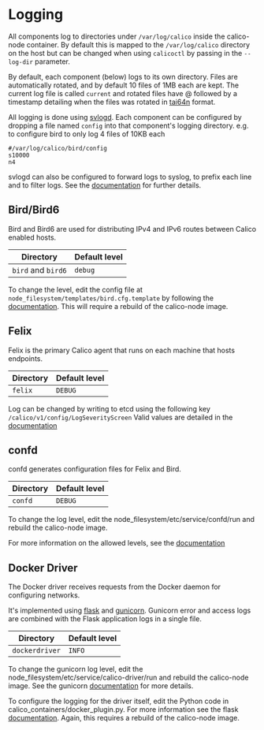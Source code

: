 # Logging
All components log to directories under `/var/log/calico` inside the calico-node container. By default this is mapped to the `/var/log/calico` directory on the host but can be changed when using `calicoctl` by passing in the `--log-dir` parameter.

By default, each component (below) logs to its own directory. Files are automatically rotated, and by default 10 files of 1MB each are kept. The current log file is called `current` and rotated files have @ followed by a timestamp detailing when the files was rotated in [tai64n](http://cr.yp.to/libtai/tai64.html#tai64n) format.

All logging is done using [svlogd](http://smarden.org/runit/svlogd.8.html). Each component can be configured by dropping a file named `config` into that component's logging directory.
e.g. to configure bird to only log 4 files of 10KB each
```
#/var/log/calico/bird/config
s10000
n4
```

svlogd can also be configured to forward logs to syslog, to prefix each line and to filter logs. See the [documentation](http://smarden.org/runit/svlogd.8.html) for further details.

## Bird/Bird6
Bird and Bird6 are used for distributing IPv4 and IPv6 routes between Calico enabled hosts.

Directory | Default level
--- | ---
`bird` and `bird6` | `debug`

To change the level, edit the config file at `node_filesystem/templates/bird.cfg.template` by following the [documentation](http://bird.network.cz/?get_doc&f=bird-3.html). This will require a rebuild of the calico-node image.

## Felix
Felix is the primary Calico agent that runs on each machine that hosts endpoints.

Directory | Default level
--- | ---
`felix` | `DEBUG`

Log can be changed by writing to etcd using the following key `/calico/v1/config/LogSeverityScreen`
Valid values are detailed in the [documentation](http://docs.projectcalico.org/en/latest/configuration.html)


## confd
confd generates configuration files for Felix and Bird.

Directory | Default level
--- | ---
`confd` | `DEBUG`

To change the log level, edit the node_filesystem/etc/service/confd/run and rebuild the calico-node image.

For more information on the allowed levels, see the [documentation](https://github.com/kelseyhightower/confd/blob/master/docs/configuration-guide.md)


## Docker Driver
The Docker driver receives requests from the Docker daemon for configuring networks.

It's implemented using [flask](http://flask.pocoo.org/) and [gunicorn](http://gunicorn.org/). Gunicorn error and access logs are combined with the Flask application logs in a single file.

Directory | Default level
--- | ---
`dockerdriver` | `INFO`

To change the gunicorn log level, edit the node_filesystem/etc/service/calico-driver/run and rebuild the calico-node image. See the gunicorn [documentation](http://gunicorn-docs.readthedocs.org/en/latest/settings.html#loglevel) for more details.

To configure the logging for the driver itself, edit the Python code in calico_containers/docker_plugin.py. For more information see the flask [documentation](http://flask.pocoo.org/docs/0.10/errorhandling/). Again, this requires a rebuild of the calico-node image.
